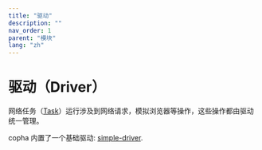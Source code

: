 ```yaml
---
title: "驱动"
description: ""
nav_order: 1
parent: "模块"
lang: "zh"
---
```


# 驱动（Driver）
网络任务（[Task](./task)）运行涉及到网络请求，模拟浏览器等操作，这些操作都由驱动统一管理。

copha 内置了一个基础驱动: [simple-driver](https://github.com/copha-project/simple-driver).